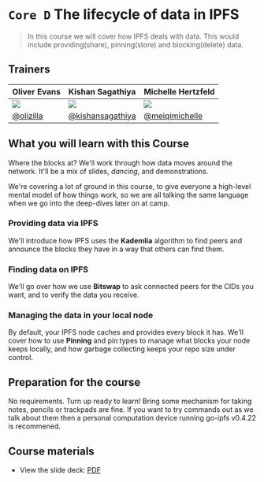 # `Core D` The lifecycle of data in IPFS

> In this course we will cover how IPFS deals with data. This would include providing(share), pinning(store) and blocking(delete) data.

## Trainers

| **Oliver Evans**                                    	| **Kishan Sagathiya**                                   	| **Michelle Hertzfeld**                                	|
|-----------------------------------------------------	|--------------------------------------------------------	|-------------------------------------------------------	|
| ![](https://avatars0.githubusercontent.com/u/58871) 	| ![](https://avatars0.githubusercontent.com/u/10185999) 	| ![](https://avatars1.githubusercontent.com/u/4827522) 	|
| [@olizilla](https://github.com/olizilla/)           	| [@kishansagathiya](https://github.com/kishansagathiya) 	| [@meiqimichelle](https://github.com/meiqimichelle)       	|

## What you will learn with this Course

Where the blocks at? We'll work through how data moves around the network. It'll be a mix of slides, _dancing_, and demonstrations.

We're covering a lot of ground in this course, to give everyone a high-level mental model of how things work, so we are all talking the same language when we go into the deep-dives later on at camp.

### Providing data via IPFS

We'll introduce how IPFS uses the **Kademlia** algorithm to find peers and announce the blocks they have in a way that others can find them.

### Finding data on IPFS

We'll go over how we use **Bitswap** to ask connected peers for the CIDs you want, and to verify the data you receive.

### Managing the data in your local node

By default, your IPFS node caches and provides every block it has. We'll cover how to use **Pinning** and pin types to manage what blocks your node keeps locally, and how garbage collecting keeps your repo size under control.


## Preparation for the course

No requirements. Turn up ready to learn! Bring some mechanism for taking notes, pencils or trackpads are fine. If you want to try commands out as we talk about them then a personal computation device running go-ipfs v0.4.22 is recommened.

## Course materials

- View the slide deck: [PDF](https://github.com/ipfs/CORE_AND_ELECTIVE_COURSES/CORE_COURSE_D/IPFS_Camp_Core_Course_D_Slides.pdf)
